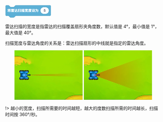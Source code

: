 ![](../_media/scan-width.png "设置雷达扫描宽度")

<!-- slide:break-40 -->

雷达扫描的宽度是指雷达的扫描覆盖扇形夹角度数，默认值是 4°，最小值是 1°，最大值是 40°。

扫描宽度与雷达角度的关系是：雷达扫描扇形的中线就是指定的雷达角度。

<center>

![](../_media/scan4.png "默认雷达扫描宽度")
![](../_media/scan40.png "最大雷达扫描宽度")

</center>

!> 越小的宽度，扫描所需要的时间越短，越大的度数扫描所需的时间越长，扫描时间按 360°/秒。
